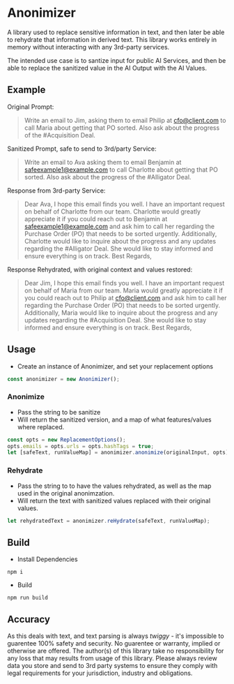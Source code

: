 # Anonimizer

A library used to replace sensitive information in text, and then later be able to rehydrate that information in derived text. This library works entirely in memory without interacting with any 3rd-party services.

The intended use case is to santize input for public AI Services, and then be able to replace the sanitized value in the AI Output with the AI Values.

## Example

Original Prompt:

> Write an email to Jim, asking them to email Philip at cfo@client.com to call Maria about getting that PO sorted. Also ask about the progress of the #Acquisition Deal.

Sanitized Prompt, safe to send to 3rd/party Service:

> Write an email to Ava asking them to email Benjamin at safeexample1@example.com to call Charlotte about getting that PO sorted. Also ask about the progress of the #Alligator Deal.

Response from 3rd-party Service:

> Dear Ava,
> I hope this email finds you well. I have an important request on behalf of Charlotte from our team. Charlotte would greatly appreciate it if you could reach out to Benjamin at safeexample1@example.com and ask him to call her regarding the Purchase Order (PO) that needs to be sorted urgently.
> Additionally, Charlotte would like to inquire about the progress and any updates regarding the #Alligator Deal. She would like to stay informed and ensure everything is on track.
> Best Regards,

Response Rehydrated, with original context and values restored:

> Dear Jim, 
> I hope this email finds you well. I have an important request on behalf of Maria from our team. Maria would greatly appreciate it if you could reach out to Philip at cfo@client.com and ask him to call her regarding the Purchase Order (PO) that needs to be sorted urgently.
>Additionally, Maria would like to inquire about the progress and any updates regarding the #Acquisition Deal. She would like to stay informed and ensure everything is on track.
> Best Regards,

## Usage

* Create an instance of Anonimizer, and set your replacement options
``` ts
const anonimizer = new Anonimizer();
```

### Anonimize

* Pass the string to be sanitize
* Will return the sanitized version, and a map of what features/values where replaced.

``` ts
const opts = new ReplacementOptions();
opts.emails = opts.urls = opts.hashTags = true;
let [safeText, runValueMap] = anonimizer.anonimize(originalInput, opts);
```

### Rehydrate

* Pass the string to to have the values rehydrated, as well as the map used in the original anonimzation.
* Will return the text with sanitized values replaced with their original values.

``` ts
let rehydratedText = anonimizer.reHydrate(safeText, runValueMap);
```

## Build
* Install Dependencies
``` console
npm i
```
* Build
``` console
npm run build
```

## Accuracy

As this deals with text, and text parsing is always _twiggy_ - it's impossible to guarentee 100% safety and security. No guarentee or warranty, implied or otherwise are offered. The author(s) of this library take no responsibility for any loss that may results from usage of this library. Please always review data you store and send to 3rd party systems to ensure they comply with legal requirements for your jurisdiction, industry and obligations.